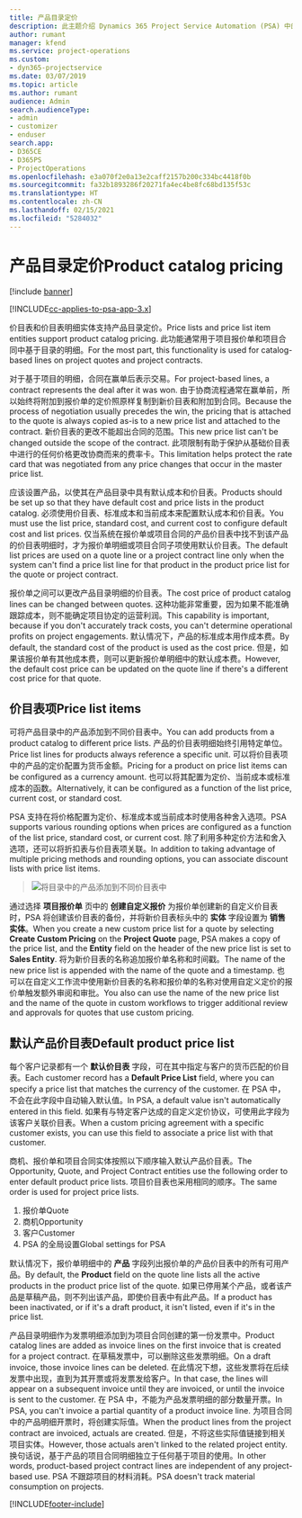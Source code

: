 ```yaml
---
title: 产品目录定价
description: 此主题介绍 Dynamics 365 Project Service Automation (PSA) 中的产品目录定价工作原理。
author: rumant
manager: kfend
ms.service: project-operations
ms.custom:
- dyn365-projectservice
ms.date: 03/07/2019
ms.topic: article
ms.author: rumant
audience: Admin
search.audienceType:
- admin
- customizer
- enduser
search.app:
- D365CE
- D365PS
- ProjectOperations
ms.openlocfilehash: e3a070f2e0a13e2caff2157b200c334bc4418f0b
ms.sourcegitcommit: fa32b1893286f20271fa4ec4be8fc68bd135f53c
ms.translationtype: HT
ms.contentlocale: zh-CN
ms.lasthandoff: 02/15/2021
ms.locfileid: "5284032"
---
```

# <a name="product-catalog-pricing"></a><span data-ttu-id="dece5-103">产品目录定价</span><span class="sxs-lookup"><span data-stu-id="dece5-103">Product catalog pricing</span></span> 

[!include [banner](../includes/psa-now-project-operations.md)]

[!INCLUDE[cc-applies-to-psa-app-3.x](../includes/cc-applies-to-psa-app-3x.md)]


<span data-ttu-id="dece5-104">价目表和价目表明细实体支持产品目录定价。</span><span class="sxs-lookup"><span data-stu-id="dece5-104">Price lists and price list item entities support product catalog pricing.</span></span> <span data-ttu-id="dece5-105">此功能通常用于项目报价单和项目合同中基于目录的明细。</span><span class="sxs-lookup"><span data-stu-id="dece5-105">For the most part, this functionality is used for catalog-based lines on project quotes and project contracts.</span></span>

<span data-ttu-id="dece5-106">对于基于项目的明细，合同在赢单后表示交易。</span><span class="sxs-lookup"><span data-stu-id="dece5-106">For project-based lines, a contract represents the deal after it was won.</span></span> <span data-ttu-id="dece5-107">由于协商流程通常在赢单前，所以始终将附加到报价单的定价照原样复制到新价目表和附加到合同。</span><span class="sxs-lookup"><span data-stu-id="dece5-107">Because the process of negotiation usually precedes the win, the pricing that is attached to the quote is always copied as-is to a new price list and attached to the contract.</span></span> <span data-ttu-id="dece5-108">新价目表的更改不能超出合同的范围。</span><span class="sxs-lookup"><span data-stu-id="dece5-108">This new price list can't be changed outside the scope of the contract.</span></span> <span data-ttu-id="dece5-109">此项限制有助于保护从基础价目表中进行的任何价格更改协商而来的费率卡。</span><span class="sxs-lookup"><span data-stu-id="dece5-109">This limitation helps protect the rate card that was negotiated from any price changes that occur in the master price list.</span></span>

<span data-ttu-id="dece5-110">应该设置产品，以使其在产品目录中具有默认成本和价目表。</span><span class="sxs-lookup"><span data-stu-id="dece5-110">Products should be set up so that they have default cost and price lists in the product catalog.</span></span> <span data-ttu-id="dece5-111">必须使用价目表、标准成本和当前成本来配置默认成本和价目表。</span><span class="sxs-lookup"><span data-stu-id="dece5-111">You must use the list price, standard cost, and current cost to configure default cost and list prices.</span></span> <span data-ttu-id="dece5-112">仅当系统在报价单或项目合同的产品价目表中找不到该产品的价目表明细时，才为报价单明细或项目合同子项使用默认价目表。</span><span class="sxs-lookup"><span data-stu-id="dece5-112">The default list prices are used on a quote line or a project contract line only when the system can't find a price list line for that product in the product price list for the quote or project contract.</span></span>

<span data-ttu-id="dece5-113">报价单之间可以更改产品目录明细的价目表。</span><span class="sxs-lookup"><span data-stu-id="dece5-113">The cost price of product catalog lines can be changed between quotes.</span></span> <span data-ttu-id="dece5-114">这种功能非常重要，因为如果不能准确跟踪成本，则不能确定项目协定的运营利润。</span><span class="sxs-lookup"><span data-stu-id="dece5-114">This capability is important, because if you don't accurately track costs, you can't determine operational profits on project engagements.</span></span> <span data-ttu-id="dece5-115">默认情况下，产品的标准成本用作成本费。</span><span class="sxs-lookup"><span data-stu-id="dece5-115">By default, the standard cost of the product is used as the cost price.</span></span> <span data-ttu-id="dece5-116">但是，如果该报价单有其他成本费，则可以更新报价单明细中的默认成本费。</span><span class="sxs-lookup"><span data-stu-id="dece5-116">However, the default cost price can be updated on the quote line if there's a different cost price for that quote.</span></span>

## <a name="price-list-items"></a><span data-ttu-id="dece5-117">价目表项</span><span class="sxs-lookup"><span data-stu-id="dece5-117">Price list items</span></span>

<span data-ttu-id="dece5-118">可将产品目录中的产品添加到不同价目表中。</span><span class="sxs-lookup"><span data-stu-id="dece5-118">You can add products from a product catalog to different price lists.</span></span> <span data-ttu-id="dece5-119">产品的价目表明细始终引用特定单位。</span><span class="sxs-lookup"><span data-stu-id="dece5-119">Price list lines for products always reference a specific unit.</span></span> <span data-ttu-id="dece5-120">可以将价目表项中的产品的定价配置为货币金额。</span><span class="sxs-lookup"><span data-stu-id="dece5-120">Pricing for a product on price list items can be configured as a currency amount.</span></span> <span data-ttu-id="dece5-121">也可以将其配置为定价、当前成本或标准成本的函数。</span><span class="sxs-lookup"><span data-stu-id="dece5-121">Alternatively, it can be configured as a function of the list price, current cost, or standard cost.</span></span>

<span data-ttu-id="dece5-122">PSA 支持在将价格配置为定价、标准成本或当前成本时使用各种舍入选项。</span><span class="sxs-lookup"><span data-stu-id="dece5-122">PSA supports various rounding options when prices are configured as a function of the list price, standard cost, or current cost.</span></span> <span data-ttu-id="dece5-123">除了利用多种定价方法和舍入选项，还可以将折扣表与价目表项关联。</span><span class="sxs-lookup"><span data-stu-id="dece5-123">In addition to taking advantage of multiple pricing methods and rounding options, you can associate discount lists with price list items.</span></span> 

> ![将目录中的产品添加到不同价目表中](media/basic-guide-16.png)

<span data-ttu-id="dece5-125">通过选择 **项目报价单** 页中的 **创建自定义报价** 为报价单创建新的自定义价目表时，PSA 将创建该价目表的备份，并将新价目表标头中的 **实体** 字段设置为 **销售实体**。</span><span class="sxs-lookup"><span data-stu-id="dece5-125">When you create a new custom price list for a quote by selecting **Create Custom Pricing** on the **Project Quote** page, PSA makes a copy of the price list, and the **Entity** field on the header of the new price list is set to **Sales Entity**.</span></span> <span data-ttu-id="dece5-126">将为新价目表的名称追加报价单名称和时间戳。</span><span class="sxs-lookup"><span data-stu-id="dece5-126">The name of the new price list is appended with the name of the quote and a timestamp.</span></span> <span data-ttu-id="dece5-127">也可以在自定义工作流中使用新价目表的名称和报价单的名称对使用自定义定价的报价单触发额外审阅和审批。</span><span class="sxs-lookup"><span data-stu-id="dece5-127">You also can use the name of the new price list and the name of the quote in custom workflows to trigger additional review and approvals for quotes that use custom pricing.</span></span>

 
## <a name="default-product-price-list"></a><span data-ttu-id="dece5-128">默认产品价目表</span><span class="sxs-lookup"><span data-stu-id="dece5-128">Default product price list</span></span>
<span data-ttu-id="dece5-129">每个客户记录都有一个 **默认价目表** 字段，可在其中指定与客户的货币匹配的价目表。</span><span class="sxs-lookup"><span data-stu-id="dece5-129">Each customer record has a **Default Price List** field, where you can specify a price list that matches the currency of the customer.</span></span> <span data-ttu-id="dece5-130">在 PSA 中，不会在此字段中自动输入默认值。</span><span class="sxs-lookup"><span data-stu-id="dece5-130">In PSA, a default value isn't automatically entered in this field.</span></span> <span data-ttu-id="dece5-131">如果有与特定客户达成的自定义定价协议，可使用此字段为该客户关联价目表。</span><span class="sxs-lookup"><span data-stu-id="dece5-131">When a custom pricing agreement with a specific customer exists, you can use this field to associate a price list with that customer.</span></span>

<span data-ttu-id="dece5-132">商机、报价单和项目合同实体按照以下顺序输入默认产品价目表。</span><span class="sxs-lookup"><span data-stu-id="dece5-132">The Opportunity, Quote, and Project Contract entities use the following order to enter default product price lists.</span></span> <span data-ttu-id="dece5-133">项目价目表也采用相同的顺序。</span><span class="sxs-lookup"><span data-stu-id="dece5-133">The same order is used for project price lists.</span></span>

1.  <span data-ttu-id="dece5-134">报价单</span><span class="sxs-lookup"><span data-stu-id="dece5-134">Quote</span></span>
2.  <span data-ttu-id="dece5-135">商机</span><span class="sxs-lookup"><span data-stu-id="dece5-135">Opportunity</span></span>
3.  <span data-ttu-id="dece5-136">客户</span><span class="sxs-lookup"><span data-stu-id="dece5-136">Customer</span></span>
4.  <span data-ttu-id="dece5-137">PSA 的全局设置</span><span class="sxs-lookup"><span data-stu-id="dece5-137">Global settings for PSA</span></span>

<span data-ttu-id="dece5-138">默认情况下，报价单明细中的 **产品** 字段列出报价单的产品价目表中的所有可用产品。</span><span class="sxs-lookup"><span data-stu-id="dece5-138">By default, the **Product** field on the quote line lists all the active products in the product price list of the quote.</span></span> <span data-ttu-id="dece5-139">如果已停用某个产品，或者该产品是草稿产品，则不列出该产品，即使价目表中有此产品。</span><span class="sxs-lookup"><span data-stu-id="dece5-139">If a product has been inactivated, or if it's a draft product, it isn't listed, even if it's in the price list.</span></span> 

<span data-ttu-id="dece5-140">产品目录明细作为发票明细添加到为项目合同创建的第一份发票中。</span><span class="sxs-lookup"><span data-stu-id="dece5-140">Product catalog lines are added as invoice lines on the first invoice that is created for a project contract.</span></span> <span data-ttu-id="dece5-141">在草稿发票中，可以删除这些发票明细。</span><span class="sxs-lookup"><span data-stu-id="dece5-141">On a draft invoice, those invoice lines can be deleted.</span></span> <span data-ttu-id="dece5-142">在此情况下想，这些发票将在后续发票中出现，直到为其开票或将发票发给客户。</span><span class="sxs-lookup"><span data-stu-id="dece5-142">In that case, the lines will appear on a subsequent invoice until they are invoiced, or until the invoice is sent to the customer.</span></span> <span data-ttu-id="dece5-143">在 PSA 中，不能为产品发票明细的部分数量开票。</span><span class="sxs-lookup"><span data-stu-id="dece5-143">In PSA, you can't invoice a partial quantity of a product invoice line.</span></span> <span data-ttu-id="dece5-144">为项目合同中的产品明细开票时，将创建实际值。</span><span class="sxs-lookup"><span data-stu-id="dece5-144">When the product lines from the project contract are invoiced, actuals are created.</span></span> <span data-ttu-id="dece5-145">但是，不将这些实际值链接到相关项目实体。</span><span class="sxs-lookup"><span data-stu-id="dece5-145">However, those actuals aren't linked to the related project entity.</span></span> <span data-ttu-id="dece5-146">换句话说，基于产品的项目合同明细独立于任何基于项目的使用。</span><span class="sxs-lookup"><span data-stu-id="dece5-146">In other words, product-based project contract lines are independent of any project-based use.</span></span> <span data-ttu-id="dece5-147">PSA 不跟踪项目的材料消耗。</span><span class="sxs-lookup"><span data-stu-id="dece5-147">PSA doesn't track material consumption on projects.</span></span>


[!INCLUDE[footer-include](../includes/footer-banner.md)]